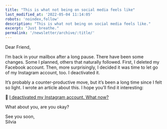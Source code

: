 ```yaml
---
title: "This is what not being on social media feels like"
last_modified_at: '2022-05-04 11:14:05'
robots: 'noindex,follow'
description: "This is what not being on social media feels like."
excerpt: "Just breathe."
permalink: '/newsletter/archive/:title/'
---
```

Dear Friend,

I’m back in your mailbox after a long pause. There have been some changes. Some I planned, others that naturally followed. First, I deleted my Facebook account. Then, more surprisingly, I decided it was time to let go of my Instagram account, too. I deactivated it. 

It’s probably a counter-productive move, but it’s been a long time since I felt so light. I wrote an article about this. I hope you’ll find it interesting:

<p class="detached">🔗 <a href="https://silviamaggidesign.com/personal/deactivated-my-instagram-account/">I deactivated my Instagram account. What now?</a></p>

<p class="detached">What about you, are you okay?</p>

<p class="detached">See you soon,<br>
Silvia</p>